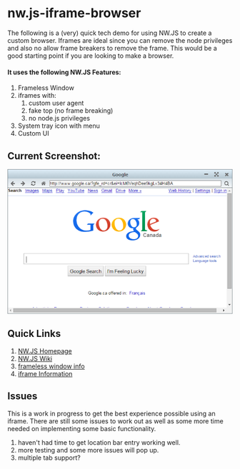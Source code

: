 # nw.js-iframe-browser

The following is a (very) quick tech demo for using NW.JS to create a custom browser. Iframes are ideal since you can remove the node privileges and also no allow frame breakers to remove the frame. This would be a good starting point if you are looking to make a browser.

#### It uses the following NW.JS Features: ####

1. Frameless Window
2. iframes with:
	1. custom user agent
	2. fake top (no frame breaking)
	3. no node.js privileges
4. System tray icon with menu
5. Custom UI

## Current Screenshot: ##

![Example](https://raw.githubusercontent.com/gdbate/nw.js-iframe-browser/master/example.png)

## Quick Links ##

1. [NW.JS Homepage](http://nwjs.io/)
2. [NW.JS Wiki](https://github.com/nwjs/nw.js/wiki)
3. [frameless window info](https://github.com/nwjs/nw.js/wiki/Frameless-window)
4. [iframe Information](https://github.com/nwjs/nw.js/wiki/Mini-browser-in-iframe)

## Issues ##

This is a work in progress to get the best experience possible using an iframe. There are still some issues to work out as well as some more time needed on implementing some basic functionality.

1. haven't had time to get location bar entry working well.
2. more testing and some more issues will pop up.
3. multiple tab support?

